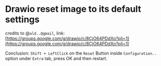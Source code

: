 ---
---

# Drawio reset image to its default settings


credits to @`ald..@gmail`, link: [https://groups.google.com/g/drawio/c/8CjO64PDdXo?pli=1](https://groups.google.com/g/drawio/c/8CjO64PDdXo?pli=1)


Conclusion: `Shift + LeftClick` on the `Reset` Button inside `Configuration..` option under `Extra` tab, press OK and then restart.


